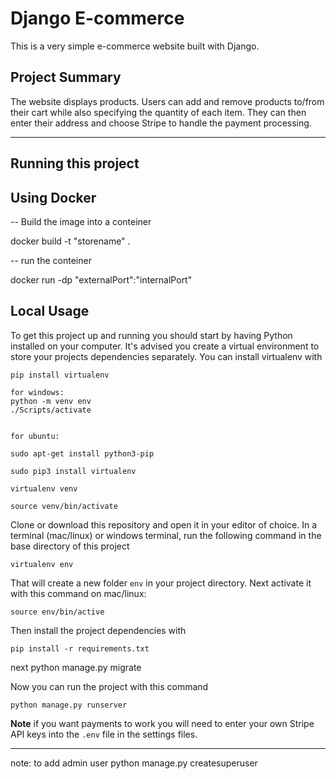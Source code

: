 # Django E-commerce

This is a very simple e-commerce website built with Django.

## Project Summary

The website displays products. Users can add and remove products to/from their cart while also specifying the quantity of each item. They can then enter their address and choose Stripe to handle the payment processing.

---

## Running this project

## Using Docker

-- Build the image into a conteiner

docker build -t "storename" .

-- run the conteiner 

docker run -dp "externalPort":"internalPort"

## Local Usage

To get this project up and running you should start by having Python installed on your computer. It's advised you create a virtual environment to store your projects dependencies separately. You can install virtualenv with

```
pip install virtualenv

for windows:
python -m venv env
./Scripts/activate


for ubuntu:

sudo apt-get install python3-pip

sudo pip3 install virtualenv 

virtualenv venv 

source venv/bin/activate

```

Clone or download this repository and open it in your editor of choice. In a terminal (mac/linux) or windows terminal, run the following command in the base directory of this project

```
virtualenv env
```

That will create a new folder `env` in your project directory. Next activate it with this command on mac/linux:

```
source env/bin/active
```

Then install the project dependencies with

```
pip install -r requirements.txt
```
next python manage.py migrate

Now you can run the project with this command

```
python manage.py runserver
```

**Note** if you want payments to work you will need to enter your own Stripe API keys into the `.env` file in the settings files.

---

note: to add admin user 
python manage.py createsuperuser

